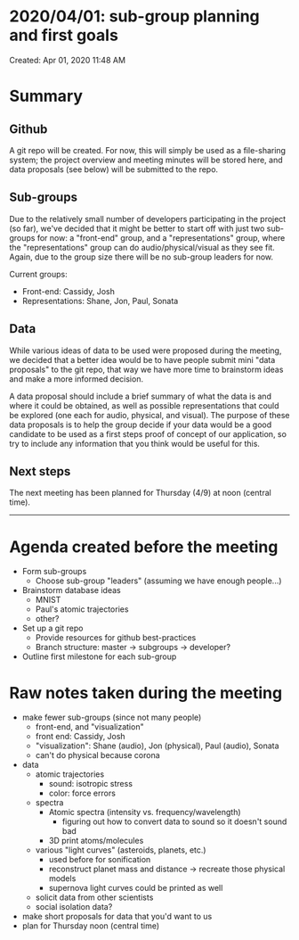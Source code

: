 # 2020/04/01: sub-group planning and first goals

Created: Apr 01, 2020 11:48 AM

# Summary

## Github

A git repo will be created. For now, this will simply be used as a file-sharing system; the project overview and meeting minutes will be stored here, and data proposals (see below) will be submitted to the repo.

## Sub-groups

Due to the relatively small number of developers participating in the project (so far), we've decided that it might be better to start off with just two sub-groups for now: a "front-end" group, and a "representations" group, where the "representations" group can do audio/physical/visual as they see fit. Again, due to the group size there will be no sub-group leaders for now.

Current groups:

- Front-end: Cassidy, Josh
- Representations: Shane, Jon, Paul, Sonata

## Data

While various ideas of data to be used were proposed during the meeting, we decided that a better idea would be to have people submit mini "data proposals" to the git repo, that way we have more time to brainstorm ideas and make a more informed decision.

A data proposal should include a brief summary of what the data is and where it could be obtained, as well as possible representations that could be explored (one each for audio, physical, and visual). The purpose of these data proposals is to help the group decide if your data would be a good candidate to be used as a first steps proof of concept of our application, so try to include any information that you think would be useful for this.

## Next steps

The next meeting has been planned for Thursday (4/9) at noon (central time).

---

# Agenda created before the meeting

- Form sub-groups
    - Choose sub-group "leaders" (assuming we have enough people...)
- Brainstorm database ideas
    - MNIST
    - Paul's atomic trajectories
    - other?
- Set up a git repo
    - Provide resources for github best-practices
    - Branch structure: master → subgroups → developer?
- Outline first milestone for each sub-group

# Raw notes taken during the meeting

- make fewer sub-groups (since not many people)
    - front-end, and "visualization"
    - front end: Cassidy, Josh
    - "visualization": Shane (audio), Jon (physical), Paul (audio), Sonata
    - can't do physical because corona
- data
    - atomic trajectories
        - sound: isotropic stress
        - color: force errors
    - spectra
        - Atomic spectra (intensity vs. frequency/wavelength)
            - figuring out how to convert data to sound so it doesn't sound bad
        - 3D print atoms/molecules
    - various "light curves" (asteroids, planets, etc.)
        - used before for sonification
        - reconstruct planet mass and distance → recreate those physical models
        - supernova light curves could be printed as well
    - solicit data from other scientists
    - social isolation data?
- make short proposals for data that you'd want to us
- plan for Thursday noon (central time)